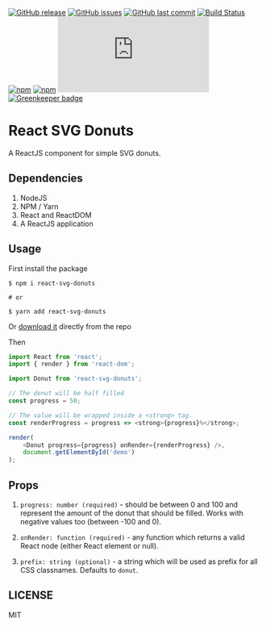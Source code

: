[![GitHub release](https://img.shields.io/github/release/scriptex/react-svg-donuts.svg)](https://github.com/scriptex/react-svg-donuts/releases/latest)
[![GitHub issues](https://img.shields.io/github/issues/scriptex/react-svg-donuts.svg)](https://github.com/scriptex/react-svg-donuts/issues)
[![GitHub last commit](https://img.shields.io/github/last-commit/scriptex/react-svg-donuts.svg)](https://github.com/scriptex/react-svg-donuts/commits/master)
[![Build Status](https://travis-ci.org/scriptex/react-svg-donuts.svg?branch=master)](https://travis-ci.org/scriptex/react-svg-donuts)
[![npm](https://img.shields.io/npm/dt/react-svg-donuts.svg)](https://www.npmjs.com/package/react-svg-donuts)
[![npm](https://img.shields.io/npm/v/react-svg-donuts.svg)](https://www.npmjs.com/package/react-svg-donuts)
[![Analytics](https://ga-beacon.appspot.com/UA-83446952-1/github.com/scriptex/react-svg-donuts/README.md)](https://github.com/scriptex/react-svg-donuts/)
[![Greenkeeper badge](https://badges.greenkeeper.io/scriptex/react-svg-donuts.svg)](https://greenkeeper.io/)

# React SVG Donuts

A ReactJS component for simple SVG donuts.

## Dependencies

1. NodeJS
2. NPM / Yarn
3. React and ReactDOM
4. A ReactJS application

## Usage

First install the package

```shell
$ npm i react-svg-donuts

# or

$ yarn add react-svg-donuts
```

Or [download it](https://github.com/scriptex/react-svg-donuts/archive/master.zip) directly from the repo

Then

```javascript
import React from 'react';
import { render } from 'react-dom';

import Donut from 'react-svg-donuts';

// The donut will be half filled
const progress = 50;

// The value will be wrapped inside a <strong> tag.
const renderProgress = progress => <strong>{progress}%</strong>;

render(
	<Donut progress={progress} onRender={renderProgress} />,
	document.getElementById('demo')
);
```

## Props

1. `progress: number (required)` - should be between 0 and 100 and represent the amount of the donut that should be filled. Works with negative values too (between -100 and 0).
2. `onRender: function (required)` - any function which returns a valid React node (either React element or null).

3. `prefix: string (optional)` - a string which will be used as prefix for all CSS classnames. Defaults to `donut`.

## LICENSE

MIT
